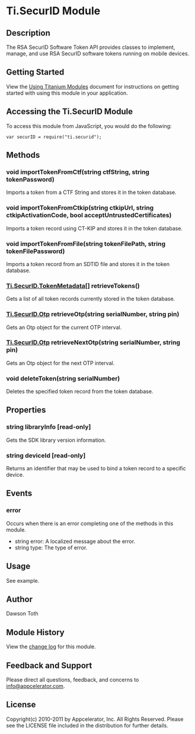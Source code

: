 # Ti.SecurID Module

## Description

The RSA SecurID Software Token API provides classes to implement, manage, and use RSA SecurID software tokens running on mobile devices.

## Getting Started

View the [Using Titanium Modules](https://wiki.appcelerator.org/display/tis/Using+Titanium+Modules) document for instructions on getting
started with using this module in your application.

## Accessing the Ti.SecurID Module

To access this module from JavaScript, you would do the following:

	var securID = require("ti.securid");


## Methods

### void importTokenFromCtf(string ctfString, string tokenPassword)
Imports a token from a CTF String and stores it in the token database.

### void importTokenFromCtkip(string ctkipUrl, string ctkipActivationCode, bool acceptUntrustedCertificates)
Imports a token record using CT-KIP and stores it in the token database.

### void importTokenFromFile(string tokenFilePath, string tokenFilePassword)
Imports a token record from an SDTID file and stores it in the token database.

### [Ti.SecurID.TokenMetadata][][] retrieveTokens()
Gets a list of all token records currently stored in the token database.

### [Ti.SecurID.Otp][] retrieveOtp(string serialNumber, string pin)
Gets an Otp object for the current OTP interval.

### [Ti.SecurID.Otp][] retrieveNextOtp(string serialNumber, string pin)
Gets an Otp object for the next OTP interval.

### void deleteToken(string serialNumber)
Deletes the specified token record from the token database.

## Properties

### string libraryInfo [read-only]
Gets the SDK library version information.

### string deviceId [read-only]
Returns an identifier that may be used to bind a token record to a specific device.

## Events

### error
Occurs when there is an error completing one of the methods in this module.

* string error: A localized message about the error.
* string type: The type of error.

## Usage
See example.

## Author
Dawson Toth

## Module History
View the [change log](changelog.html) for this module.

## Feedback and Support
Please direct all questions, feedback, and concerns to [info@appcelerator.com](mailto:info@appcelerator.com?subject=Android%20SecurID%20Module).

## License
Copyright(c) 2010-2011 by Appcelerator, Inc. All Rights Reserved. Please see the LICENSE file included in the distribution for further details.

[Ti.SecurID.Otp]: otp.html
[Ti.SecurID.TokenMetadata]: tokenmetadata.html